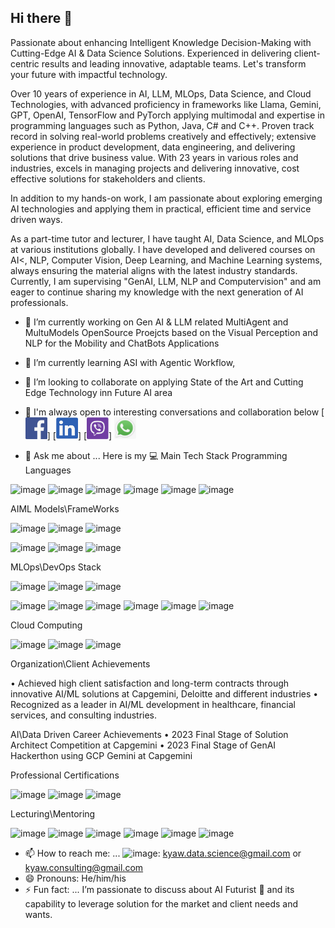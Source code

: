 ## Hi there 👋

Passionate about enhancing Intelligent Knowledge Decision-Making with Cutting-Edge AI & Data Science Solutions. Experienced in delivering client-centric results and leading innovative, adaptable teams. Let's transform your future with impactful technology.

Over 10 years of experience in AI, LLM, MLOps, Data Science, and Cloud Technologies, with
advanced proficiency in frameworks like Llama, Gemini, GPT, OpenAI, TensorFlow and PyTorch
applying multimodal and expertise in programming languages such as Python, Java, C# and C++.
Proven track record in solving real-world problems creatively and effectively; extensive experience in product development, data engineering, and delivering solutions that drive business value. With 23 years in various roles and industries, excels in managing projects and delivering innovative, cost effective solutions for stakeholders and clients.

In addition to my hands-on work, I am passionate about exploring emerging AI technologies and applying them in practical, efficient time and service driven ways.

As a part-time tutor and lecturer, I have taught AI, Data Science, and MLOps at various institutions globally. I have developed and delivered courses on AI<, NLP, Computer Vision, Deep Learning, and Machine Learning systems, always ensuring the material aligns with the latest industry standards. Currently, I am supervising "GenAI, LLM, NLP and Computervision" and am eager to continue sharing my knowledge with the next generation of AI professionals.

- 🔭 I’m currently working on Gen AI & LLM related MultiAgent and MultuModels OpenSource Proejcts based on the Visual Perception and NLP for the Mobility and ChatBots Applications
- 🌱 I’m currently learning ASI with Agentic Workflow, 
- 👯 I’m looking to collaborate on applying State of the Art and Cutting Edge Technology inn Future AI area

- 🤔 I'm always open to interesting conversations and collaboration below
[<img src="./images/facebook.jpg" alt="Facebook logo" width="35" height="35" />]
[<img src="./images/Linkedin.jpg" alt="Linkedin logo" width="35" height="35" />]
[<img src="./images/viber.jpg" alt="Viber logo" width="35" height="35" />]
[<img src="./images/whatsapp.jpg" alt="WhatsApp logo" width="35" height="35" />](https://www.linkedin.com/in/kyaw-kyaw-oo-31839a4/)


- 💬 Ask me about ...
Here is my 💻 Main Tech Stack
Programming Languages

![image](https://github.com/user-attachments/assets/63919271-dde9-48e5-a617-00c79752746c) ![image](https://github.com/user-attachments/assets/aaed3d36-5ccb-44a1-bcef-c09a8967abd8) ![image](https://github.com/user-attachments/assets/12144aa5-afce-4d70-953e-ab32cb597d68) ![image](https://github.com/user-attachments/assets/1d016108-0a32-4392-80d8-91bc7db7ae64) ![image](https://github.com/user-attachments/assets/6d7a2dc4-b6c6-4476-a12f-6170932ff7c1) ![image](https://github.com/user-attachments/assets/0d70c34a-94bc-4a80-87d3-2583cba2bf5b)

AIML Models\FrameWorks

![image](https://github.com/user-attachments/assets/46d949e6-91b6-4630-b0cc-cb63dc328c39)
![image](https://github.com/user-attachments/assets/1d5f08e3-dc48-4511-b453-4aa08ec31947)
![image](https://github.com/user-attachments/assets/23042d23-fd73-4be0-9dea-ea42e4ccc553)

![image](https://github.com/user-attachments/assets/9ea3d3d1-2001-4ff1-9cc5-5c5d676340a1)
![image](https://github.com/user-attachments/assets/6f1c7a0e-d998-441e-a450-4cc8826bd1ef)
![image](https://github.com/user-attachments/assets/fad0e385-0a47-4b79-ab59-868894e0456b)

MLOps\DevOps Stack

![image](https://github.com/user-attachments/assets/c9766a1b-5aee-4796-990c-195135243427)
![image](https://github.com/user-attachments/assets/070464f8-d406-4502-9e97-6b0f715ebfb0)
![image](https://github.com/user-attachments/assets/26d4ab69-9eb1-4631-9c67-4c1e8ecb2fc8)

![image](https://github.com/user-attachments/assets/136764b9-4d5b-4fd7-b7c5-09d66b332906)
![image](https://github.com/user-attachments/assets/eacbb183-5899-4962-ad25-4cfcb5cd6848)
![image](https://github.com/user-attachments/assets/a4dd255a-a6b9-45e5-80ca-1de6f9ae5bcb)
![image](https://github.com/user-attachments/assets/23861946-6a17-4ca6-a8db-a5e756ee7be5)
![image](https://github.com/user-attachments/assets/774bcd8c-6145-4c45-8d63-e6a6b8eb34a5)
![image](https://github.com/user-attachments/assets/2a61e8a9-57e6-4b8b-b15f-1ced46d309ab)

Cloud Computing

![image](https://github.com/user-attachments/assets/52a52a91-2692-436c-933a-75560abf641d)
![image](https://github.com/user-attachments/assets/3cd33e4a-027e-4f78-affd-61db59d55889)
![image](https://github.com/user-attachments/assets/76112723-3fe7-4298-884c-c97960dee77d)


Organization\Client Achievements

• Achieved high client satisfaction and long-term contracts through innovative AI/ML solutions at
Capgemini, Deloitte and different industries
• Recognized as a leader in AI/ML development in healthcare, financial services, and consulting
industries.

AI\Data Driven Career Achievements
• 2023 Final Stage of Solution Architect Competition at Capgemini
• 2023 Final Stage of GenAI Hackerthon using GCP Gemini at Capgemini


Professional Certifications

![image](https://github.com/user-attachments/assets/77c9ed90-b5e7-49f2-84e0-90e53ad3411f)
![image](https://github.com/user-attachments/assets/bd231921-4f8c-412b-98a9-d9d9086a59c9)
![image](https://github.com/user-attachments/assets/72add3d4-44af-4512-bb4c-c41f0e892e11)


Lecturing\Mentoring 

![image](https://github.com/user-attachments/assets/29b306a1-cb4f-4e22-a456-711c5a39e75b)
![image](https://github.com/user-attachments/assets/f74d4a8f-f5ae-4e74-9ab5-440e585a3672)
![image](https://github.com/user-attachments/assets/94ca882a-4103-4e90-88f2-3c8210fe96b3)
![image](https://github.com/user-attachments/assets/1903821a-ef03-4546-bb31-6ebe09fc3b29)
![image](https://github.com/user-attachments/assets/78a5609f-ac88-4bb9-a980-3a4ca0dba918)
![image](https://github.com/user-attachments/assets/59c9b077-d916-4a88-b3ee-07759dc33620)

- 📫 How to reach me: ...
![image](https://github.com/user-attachments/assets/0974e0ff-e1db-4300-bdb6-142f6985876a): kyaw.data.science@gmail.com or kyaw.consulting@gmail.com
- 😄 Pronouns: He/him/his
- ⚡ Fun fact: ...
I’m passionate to discuss about AI Futurist 🦾 and its capability to leverage solution for the market and client needs and wants.
